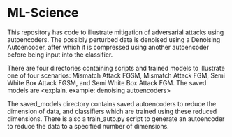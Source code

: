 # ML-Science
This repository has code to illustrate mitigation of adversarial attacks using autoencoders. The possibly perturbed data is denoised using a Denoising Autoencoder, after which it is compressed using another autoencoder before being input into the classifier.

There are four directories containing scripts and trained models to illustrate one of four scenarios: Mismatch Attack FGSM, Mismatch Attack FGM, Semi White Box Attack FGSM, and Semi White Box Attack FGM. The saved models are <explain. example: denoising autoencoders>

The saved_models directory contains saved autoencoders to reduce the dimension of data, and classifiers which are trained using these reduced dimensions. There is also a train_auto.py script to generate an autoencoder to reduce the data to a specified number of dimensions.
